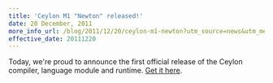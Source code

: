 ```yaml
---
title: 'Ceylon M1 "Newton" released!'
date: 20 December, 2011
more_info_url: /blog/2011/12/20/ceylon-m1-newton?utm_source=news&utm_medium=web&utm_content=newslink&utm_campaign=1_0_M1release
effective_date: 20111220
---
```

Today, we're proud to announce the first official release of 
the Ceylon compiler, language module and runtime.
[Get it here][download].

[download]: /download?utm_source=news&utm_medium=web&utm_content=download&utm_campaign=1_0_M1release
